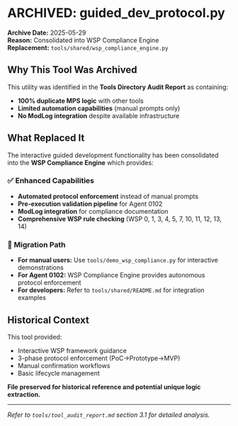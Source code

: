 # ARCHIVED: guided_dev_protocol.py

**Archive Date:** 2025-05-29  
**Reason:** Consolidated into WSP Compliance Engine  
**Replacement:** `tools/shared/wsp_compliance_engine.py`

## Why This Tool Was Archived

This utility was identified in the **Tools Directory Audit Report** as containing:
- **100% duplicate MPS logic** with other tools
- **Limited automation capabilities** (manual prompts only)
- **No ModLog integration** despite available infrastructure

## What Replaced It

The interactive guided development functionality has been consolidated into the **WSP Compliance Engine** which provides:

### ✅ Enhanced Capabilities
- **Automated protocol enforcement** instead of manual prompts
- **Pre-execution validation pipeline** for Agent 0102
- **ModLog integration** for compliance documentation
- **Comprehensive WSP rule checking** (WSP 0, 1, 3, 4, 5, 7, 10, 11, 12, 13, 14)

### 🔧 Migration Path
- **For manual users:** Use `tools/demo_wsp_compliance.py` for interactive demonstrations
- **For Agent 0102:** WSP Compliance Engine provides autonomous protocol enforcement
- **For developers:** Refer to `tools/shared/README.md` for integration examples

## Historical Context

This tool provided:
- Interactive WSP framework guidance
- 3-phase protocol enforcement (PoC→Prototype→MVP)
- Manual confirmation workflows
- Basic lifecycle management

**File preserved for historical reference and potential unique logic extraction.**

---
*Refer to `tools/tool_audit_report.md` section 3.1 for detailed analysis.* 